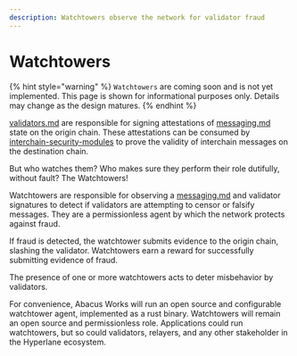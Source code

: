 ```yaml
---
description: Watchtowers observe the network for validator fraud
---
```


# Watchtowers

{% hint style="warning" %}
`Watchtowers` are coming soon and is not yet implemented. This page is shown for informational purposes only. Details may change as the design matures.
{% endhint %}

[validators.md](validators.md "mention") are responsible for signing attestations of [messaging.md](../messaging.md "mention") state on the origin chain. These attestations can be consumed by [interchain-security-modules](../sovereign-consensus/interchain-security-modules/ "mention") to prove the validity of interchain messages on the destination chain.

But who watches them? Who makes sure they perform their role dutifully, without fault? The Watchtowers!

Watchtowers are responsible for observing a [messaging.md](../messaging.md "mention") and validator signatures to detect if validators are attempting to censor or falsify messages. They are a permissionless agent by which the network protects against fraud.

If fraud is detected, the watchtower submits evidence to the origin chain, slashing the validator. Watchtowers earn a reward for successfully submitting evidence of fraud.

The presence of one or more watchtowers acts to deter misbehavior by validators.

For convenience, Abacus Works will run an open source and configurable watchtower agent, implemented as a rust binary. Watchtowers will remain an open source and permissionless role. Applications could run watchtowers, but so could validators, relayers, and any other stakeholder in the Hyperlane ecosystem.

